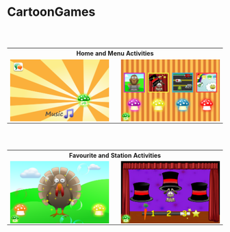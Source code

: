 # CartoonGames


<table>
		<th colspan="3">Home and Menu Activities</th>
  <tr>
    <td><img src="https://github.com/iluso-6/CartoonGames/blob/master/screenshots/home.png?raw=true" align="left"/></td>
    <td width="1%"></td>
    <td> <img src="https://github.com/iluso-6/CartoonGames/blob/master/screenshots/menu.png?raw=true" align="right"/>
    </td>

<br><br>

  </tr>
  
</table>

<table>
	<th colspan="3">Favourite and Station Activities</th>
  <tr>
    <td><img src="https://github.com/iluso-6/CartoonGames/blob/master/screenshots/first.png?raw=true" align="left"/></td>
    <td width="1%"></td>
    <td> <img src="https://github.com/iluso-6/CartoonGames/blob/master/screenshots/second.png?raw=true" align="right"/>
    </td>

<br><br>

  </tr>
  
</table>
